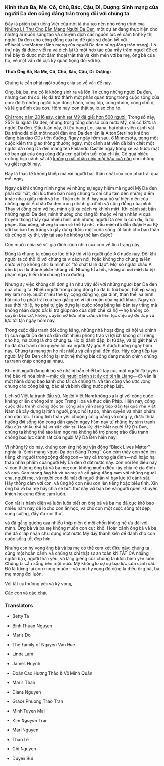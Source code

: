 ### Kính thưa Ba, Mẹ, Cô, Chú, Bác, Cậu, Dì, Dượng: Sinh mạng của người Da đen cũng đáng trân trọng đối với chúng ta

Đây là phiên bản tiếng Việt của một lá thư tạo nên nhờ công trình của [Những Lá Thư Cho Dân Mạng Người Da Đen](http://about.lettersforblacklives.com/), một dự án đang thực hiện cho những ai muốn sáng tạo và chuyên dịch các nguồn lực về cảm tính kỳ thị người Da đen cho cộng đồng của họ để giúp sự đoàn kết với #BlackLivesMatter (Sinh mạng của người Da đen cũng đáng trân trọng). Lá thư này đã được viết ra và dịch lại từ một hợp tác của mấy trăm người để có thề bày tỏ được một đàm thoại thật thà và kính mến với ba mẹ, ông bà của họ, về một vấn đề cực kỳ quan trọng đối với họ.

#### Thưa Ông Bà, Ba Mẹ, Cô, Chú, Bác, Cậu, Dì, Dượng:

Chúng ta cần phải ngồi xuống chia sẻ về vấn đề này.

Ông, bà, ba, mẹ có lẽ không sinh ra và lớn lên cùng những người Da đen, nhưng con thì có. Họ đã trở thành một phần quan trọng trong cuộc sống của con: đó là những người bạn đồng hành, cùng lớp, cùng nhóm, cùng chỗ ở, và là gia đình của con. Hôm nay, con thật sự lo sợ cho họ.

[Chỉ trong năm 2016 này, cảnh sát Mỹ đã giết hơn 500 người.](https://www.washingtonpost.com/graphics/national/police-shootings-2016/) Trong số này, 25% là người Da đen, nhưng trong tổng dân số của nước Mỹ, chỉ có 13% là người Da đen. Đầu tuần này, ở tiểu bang Louisiana, hai nhân viên cảnh sát Da trắng đã giết một người đàn ông Da đen tên là Alton Sterling khi ông đang bán dạo CDs trên đường. Ngay ngày hôm sau, ở Minnesota, trong một cuộc kiểm tra giao thông thường ngày, một cảnh sát viên đã bắn chết một người đàn ông Da đen mang tên Philando Castile ngay trong xe và trước mặt cô bạn gái của ông cùng đứa con gái bốn tuổi của chị ấy. Có quá nhiều trường hợp cảnh sát đã [không phải nhận chịu một hậu quả nào](http://www.washingtonpost.com/sf/investigative/2015/04/11/thousands-dead-few-prosecuted/) cho những vụ giết người này.

Đây là thực tế khủng khiếp mà vài người bạn thân nhất của con phải trải qua mỗi ngày.

Ngay cả khi chúng mình nghe về những sự nguy hiểm mà người Mỹ Da đen phải đối mặt, đôi lúc theo bản năng chúng ta chỉ chú tâm đến những điểm khác nhau giữa mình và họ. Thậm chí lơ đi hay xoá bỏ sự hiện diện của những người Á châu Da đen trong chính gia đình và cộng đồng của mình. Thay vì đồng cảm với họ, mình giữ xa cách và khinh miệt. Khi cảnh sát bắn những người Da đen, mình thường cho rằng lỗi thuộc về nạn nhân vì qua truyền thông thấy quá nhiều hình ảnh những người Da đen là côn đồ, là tội phạm. Sau cùng, chúng ta còn có thể tự nhủ, nếu mình đã đến được Hoa Kỳ với hai bàn tay trắng và gầy dựng được một cuộc sống tốt lành cho bản thân dù cũng bị kỳ thị, vậy tại sao họ không thể làm được?

Con muốn chia sẻ với gia đình cách nhìn của con về tình trạng này.

Đúng là chúng ta cũng có lúc bị kỳ thị vì là người gốc Á ở nước này. Đôi khi người ta có thô lỗ với chúng ta vì cách nói, hoặc không cho chúng ta lên chức vì họ không cho là mình có “tố chất lãnh đạo”. Một số người châu Á còn bị coi là thành phần khủng bố. Nhưng hầu hết, không ai coi mình là tội phạm nguy hiểm khi chúng ta ra đường.

Nhưng sự việc không chỉ đơn giản như vậy đối với những người bạn Da đen của chúng ta. Nhiều người trong cộng đồng họ đã bị trói buộc, bắt ép sang Mỹ làm nô lệ. Suốt nhiều thế kỷ, cộng đồng họ, gia đình, thân thể, và hình hài của họ phải trải qua bao giằng xé vì lợi nhuận của người khác. Ngay cả sau thời nô lệ, họ phải tự gây dựng lại cuộc sống bằng hai bàn tay trắng mà không nhận được bất kì trợ giúp nào của định chế xã hội — họ không có quyền bầu cử, không quyền sở hữu nhà cửa, và liên tục chịu sự đe doạ vũ lực tới tận ngày hôm nay.

Trong cuộc đấu tranh đòi công bằng, những nhà hoạt động xã hội và chính trị của người Da đen đã dẫn dắt nhiều phong trào vì lợi ích không chỉ riêng cho họ, mà cũng là cho chúng ta. Họ bị đánh đập, bị tù đày, và bị giết hại vì họ đã đấu tranh cho quyền lợi mà người Mỹ gốc Á được hưởng ngày hôm nay. Chúng ta mang ơn họ rất nhiều và cần phải đền đáp. Hãy cùng tiếp tay người Mỹ Da Đen chống lại một hệ thống bất công đang muốn chính chúng ta tranh chấp chống lại nhau.

Khi một người đang đi bộ về nhà bị bắn chết bởi tay của một người đã tuyên thệ bảo vệ hòa bình — [mặc dù người cảnh sát ấy có tên là Liang](http://nypost.com/2016/04/19/nypd-cop-peter-liang-gets-community-service-for-killing-akai-gurley/) — đó vẫn là một hành động bạo hành cho tất cả chúng ta, và tấn công vào ước vọng chung cho công bằng, bác ái và bình đẳng trước pháp luật.

Lịch sử Việt là tranh đấu sử. Người Việt Nam không xa lạ gì với công cuộc kháng chiến chống xâm lược Trung Hoa và thực dân Pháp. Hiện nay, công cuộc đấu tranh chống độc tài cộng sản vẫn đang tiếp diễn tại quê nhà Việt Nam để xây dựng lại tình người, phục hồi tự do, nhân quyền và nhân phẩm cho dân tộc. Trong tinh thần yêu chuộng công bằng và công lý, được thừa hưởng đời sống tôn trọng dân quyền ngày hôm nay từ những hy sinh tranh đấu của nhiều thế hệ và sắc dân tại Hoa Kỳ, đặc biệt người Mỹ Da Đen, chúng ta không thể nào làm ngơ mà không hỗ trợ phong trào đấu tranh chống bạo lực cảnh sát của người Mỹ Da Đen hiện nay.

Vì những lý do này, chúng con ủng hộ sự vận động “Black Lives Matter” nghĩa là “Sinh mạng Người Da đen Đáng Trọng”. Con cảm thấy con nên lên tiếng khi người trong cộng đồng con — hay cả trong gia đình — nói hoặc hạ thấp nhân phẩm của người Mỹ Da đen ở đất nước này. Con nói lên điều này vì con thương ông bà và ba mẹ; con không muốn điều này chia rẽ gia đình và con. Con mong ông bà và ba mẹ sẽ cố gắng đồng cảm với những người cha, người mẹ, và người con đã mất đi người thân vì bạo lực từ cảnh sát. Hãy thông cảm với con, và ủng hộ con nếu con lên tiếng hoặc biểu tình. Xin ông bà và ba mẹ hãy chia sẻ bức thư này với bạn bè và người quen, khuyến khích họ cùng đồng cảm luôn.

Con rất là hãnh diện và luôn luôn biết ơn ông bà và ba mẹ đã cực khổ bao nhiêu năm nay để lo cho con ăn học, va cho con một cuộc sống tốt đẹp, sung sướng, đầy đủ mọi thứ

và đã gắng gượng qua nhiều thập niên ở một chốn không hề ưu đãi với mình. Ông bà và ba mẹ không muốn con cực khổ. Hoàn cảnh ông bà và ba mẹ đã chấp nhận chịu đựng một nước Mỹ đầy thành kiến để dành cho con cuộc sống tốt đẹp hơn.

Nhưng con hy vọng ông bà và ba mẹ có thể xem xét điều này: chúng ta cùng một hoàn cảnh, và chúng ta chỉ thật sự an toàn khi TẤT CẢ những người bạn, người thân yêu, và láng giềng của chúng ta được bình yên luôn. Chúng ta cần sống trên một nước Mỹ không lo sợ sự bạo lực của cảnh sát. Đó là tương lai con mong muốn — và con hy vọng đó cũng là điều ông bà, ba mẹ mong đợi luôn.

Với tất cả thương yêu và kỳ vọng,

Các con và các cháu

### Translators

- Betty Ta

- Binh Thuan Nguyen

- Maria Do

- The Family of Nguyen Van Hue

- Linda Lam

- James Huynh

- Đoàn Cao Hương Thảo & Võ Minh Quân

- Maria Than

- Diana Nguyen

- Grace Phuong Thao Tran

- Minh Tuyen Mai

- Kim Nguyen Tran

- Mari Nguyen

- Thao Le

- Chi Nguyen

- Duyen Bui

